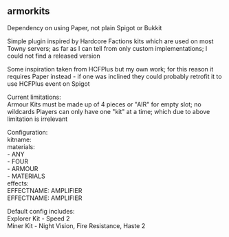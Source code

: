 ## armorkits
Dependency on using Paper, not plain Spigot or Bukkit

Simple plugin inspired by Hardcore Factions kits which are used on most Towny servers; as far as I can tell from only custom implementations; I could not find a released version

Some inspiration taken from HCFPlus but my own work; for this reason it requires Paper instead - if one was inclined they could probably retrofit it to use HCFPlus event on Spigot

Current limitations:<br/>
Armour Kits must be made up of 4 pieces or "AIR" for empty slot; no wildcards
Players can only have one "kit" at a time; which due to above limitation is irrelevant


Configuration:<br/>
kitname:<br/>
  materials:<br/>
    - ANY<br/>
    - FOUR<br/>
    - ARMOUR<br/>
    - MATERIALS<br/>
  effects:<br/>
    EFFECTNAME: AMPLIFIER<br/>
    EFFECTNAME: AMPLIFIER<br/>
    
Default config includes:<br/>
Explorer Kit - Speed 2<br/>
Miner Kit - Night Vision, Fire Resistance, Haste 2<br/>
